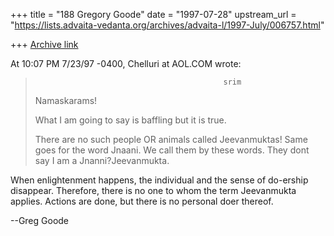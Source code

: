 +++
title = "188 Gregory Goode"
date = "1997-07-28"
upstream_url = "https://lists.advaita-vedanta.org/archives/advaita-l/1997-July/006757.html"

+++
[Archive link](https://lists.advaita-vedanta.org/archives/advaita-l/1997-July/006757.html)

At 10:07 PM 7/23/97 -0400, Chelluri at AOL.COM wrote:
>                                               srim
>Namaskarams!
>
>What I am going to say is baffling but it is true.
>
>There are no such people OR animals called Jeevanmuktas!  Same goes for the
>word Jnaani.   We call them by these words.  They dont say I am a
>Jnanni?Jeevanmukta.

When enlightenment happens, the individual and the sense of do-ership
disappear.  Therefore, there is no one to whom the term Jeevanmukta
applies.  Actions are done, but there is no personal doer thereof.

--Greg Goode


